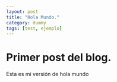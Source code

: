 ```yaml
---
layout: post
title: "Hola Mundo."
category: dummy
tags: [test, ejemplo]
---
```


# Primer post del blog.
Esta es mi versión de hola mundo
